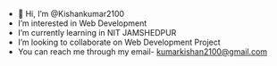 - 👋 Hi, I’m @Kishankumar2100
- I’m interested in Web Development
- I’m currently learning in NIT JAMSHEDPUR
- I’m looking to collaborate on Web Development Project
- You can reach me through my email- kumarkishan2100@gmail.com
